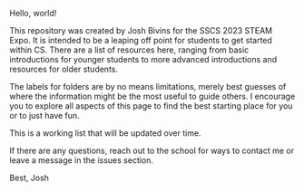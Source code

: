 Hello, world! 

This repository was created by Josh Bivins for the SSCS 2023 STEAM Expo. It is intended to be a leaping off point for students to get started within CS. There are a list of resources here, ranging from basic introductions for younger students to more advanced introductions and resources for older students. 

The labels for folders are by no means limitations, merely best guesses of where the information might be the most useful to guide others. I encourage you to explore all aspects of this page to find the best starting place for you or to just have fun.

This is a working list that will be updated over time.

If there are any questions, reach out to the school for ways to contact me or leave a message in the issues section.

Best,
Josh
